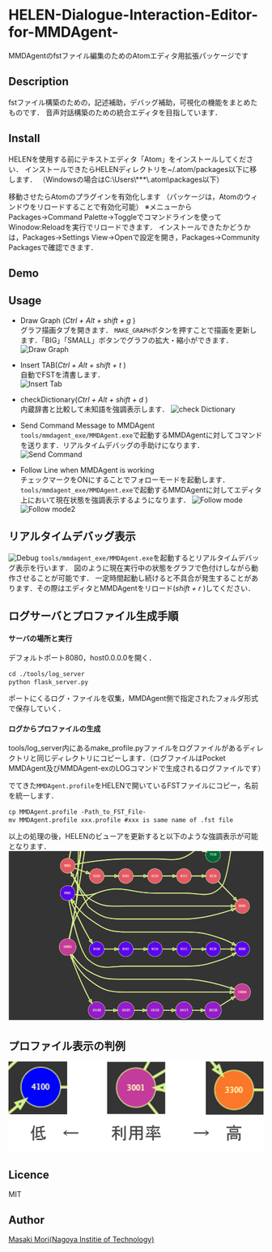 # HELEN-Dialogue-Interaction-Editor-for-MMDAgent-
MMDAgentのfstファイル編集のためのAtomエディタ用拡張パッケージです

## Description
fstファイル構築のための，記述補助，デバッグ補助，可視化の機能をまとめたものです．
音声対話構築のための統合エディタを目指しています．

## Install
HELENを使用する前にテキストエディタ「Atom」をインストールしてください．
インストールできたらHELENディレクトリを~/.atom/packages以下に移します．
（Windowsの場合はC:\Users\\***\\.atom\packages以下）

<!-- ```
$ cd ~/.atom/packages
$ git clone git@github.com:m-masaki72/DialogueBuilder.git
```
本プラグインをAtomエディタのプラグインフォルダ(.atom)にコピーしてください． -->

移動させたらAtomのプラグインを有効化します
（パッケージは，Atomのウィンドウをリロードすることで有効化可能）
※メニューからPackages→Command Palette→Toggleでコマンドラインを使って
Winodow:Reloadを実行でリロードできます．
インストールできたかどうかは，Packages→Settings View→Openで設定を開き，Packages→Community Packagesで確認できます．

## Demo

## Usage
- Draw Graph (*Ctrl + Alt + shift + g* )  
グラフ描画タブを開きます．  `MAKE_GRAPH`ボタンを押すことで描画を更新します．「BIG」「SMALL」ボタンでグラフの拡大・縮小ができます．
![Draw Graph](./manual/5.png)

- Insert TAB(*Ctrl + Alt + shift + t* )  
自動でFSTを清書します．  
![Insert Tab](./manual/2.png)

- checkDictionary(*Ctrl + Alt + shift + d* )  
内蔵辞書と比較して未知語を強調表示します．
![check Dictionary](./manual/10.png)

- Send Command Message to MMDAgent  
`tools/mmdagent_exe/MMDAgent.exe`で起動するMMDAgentに対してコマンドを送ります．リアルタイムデバッグの手助けになります．
![Send Command](./manual/5.png)

- Follow Line when MMDAgent is working  
チェックマークをONにすることでフォローモードを起動します．`tools/mmdagent_exe/MMDAgent.exe`で起動するMMDAgentに対してエディタ上において現在状態を強調表示するようになります．
![Follow mode](./manual/6.png)
![Follow mode2](./manual/7.png)

## リアルタイムデバッグ表示  
![Debug](./manual/8.png)
`tools/mmdagent_exe/MMDAgent.exe`を起動するとリアルタイムデバッグ表示を行います．
図のように現在実行中の状態をグラフで色付けしながら動作させることが可能です．
一定時間起動し続けると不具合が発生することがあります．その際はエディタとMMDAgentをリロード(*shift + r* )してください．


## ログサーバとプロファイル生成手順
#### サーバの場所と実行
デフォルトポート8080，host0.0.0.0を開く．
```
cd ./tools/log_server
python flask_server.py
```
ポートにくるログ・ファイルを収集，MMDAgent側で指定されたフォルダ形式で保存していく．

#### ログからプロファイルの生成
<!-- ```
cd ./tools/log_server
python make_profile.py -path_of_the_log_file_Dircroty-
``` 


指定したパスと同じディレクトリにあるログファイルを生成してプロファイルを生成．
（同階層のログ・ファイルのみ，ディレクトリを掘ったりはしない）
-->

tools/log_server内にあるmake_profile.pyファイルをログファイルがあるディレクトリと同じディレクトリにコピーします．（ログファイルはPocket MMDAgent及びMMDAgent-exのLOGコマンドで生成されるログファイルです）

でてきた`MMDAgent.profile`をHELENで開いているFSTファイルにコピー，名前を統一します．
```
cp MMDAgent.profile -Path_to_FST_File-
mv MMDAgent.profile xxx.profile #xxx is same name of .fst file
```

以上の処理の後，HELENのビューアを更新すると以下のような強調表示が可能となります．
![Profile show](./manual/userage.png)

## プロファイル表示の判例
![Profile show ex](./manual/判例.png)


## Licence
MIT

## Author
[Masaki Mori(Nagoya Institie of Technology)](https://github.com/m-masaki72)